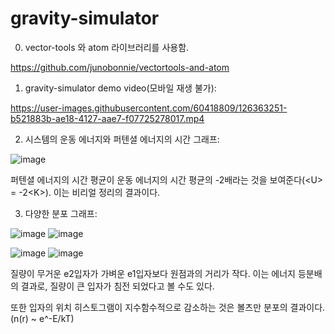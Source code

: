 # gravity-simulator


0. vector-tools 와 atom 라이브러리를 사용함.

https://github.com/junobonnie/vectortools-and-atom


1. gravity-simulator demo video(모바일 재생 불가):

https://user-images.githubusercontent.com/60418809/126363251-b521883b-ae18-4127-aae7-f07725278017.mp4


2. 시스템의 운동 에너지와 퍼텐셜 에너지의 시간 그래프:

![image](https://user-images.githubusercontent.com/60418809/126363312-3b4a1494-a6cb-4aab-9403-798d3ee06906.png)

퍼텐셜 에너지의 시간 평균이 운동 에너지의 시간 평균의 -2배라는 것을 보여준다(\<U> = -2\<K>). 이는 비리얼 정리의 결과이다.

3. 다양한 분포 그래프:
  
![image](https://user-images.githubusercontent.com/60418809/126363344-bf51f346-a118-4752-87ab-4b618eb24140.png) ![image](https://user-images.githubusercontent.com/60418809/126363373-ad6442a4-974c-45af-8ced-915a325ddc39.png)

![image](https://user-images.githubusercontent.com/60418809/126363401-2024f174-dc03-4735-be7c-0a137ae93e22.png) ![image](https://user-images.githubusercontent.com/60418809/126363417-d586ed6f-b9b2-4496-bacf-252aaea3cf40.png)
  
질량이 무거운 e2입자가 가벼운 e1입자보다 원점과의 거리가 작다. 이는 에너지 등분배의 결과로, 질량이 큰 입자가 침전 되었다고 볼 수도 있다.
  
또한 입자의 위치 히스토그램이 지수함수적으로 감소하는 것은 볼츠만 분포의 결과이다. (n(r) ~ e^-E/kT)
